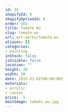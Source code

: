 ```yaml
---
id: 33
shopifyId: 0
shopifyOptionId: 0
order: 583
title: Tomato Wu
slug: tomato-wu
url: art-works/tomato-wu
aliases: []
categories:
- painting
inStock: false
isVisible: false
location: ""
height: 30
width: 20
date: 2015-01-01T00:00:00Z
materials:
- acrylic
- canvas
price: -1
mainImage: tomato_wu.jpg
---
```


